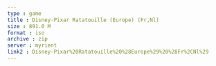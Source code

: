 ```yaml
---
type : game
title : Disney-Pixar Ratatouille (Europe) (Fr,Nl)
size : 891.0 M
format : iso
archive : zip
server : myrient
link2 : Disney-Pixar%20Ratatouille%20%28Europe%29%20%28Fr%2CNl%29
---
```

